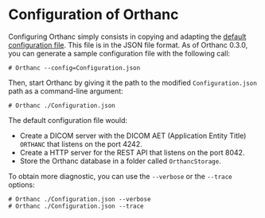 # Configuration of Orthanc #

Configuring Orthanc simply consists in copying and adapting the [default configuration file](https://code.google.com/p/orthanc/source/browse/Resources/Configuration.json). This file is in the JSON file format. As of Orthanc 0.3.0, you can generate a sample configuration file with the following call:

```
# Orthanc --config=Configuration.json
```

Then, start Orthanc by giving it the path to the modified `Configuration.json` path as a command-line argument:

```
# Orthanc ./Configuration.json
```

The default configuration file would:

  * Create a DICOM server with the DICOM AET (Application Entity Title) `ORTHANC` that listens on the port 4242.
  * Create a HTTP server for the REST API that listens on the port 8042.
  * Store the Orthanc database in a folder called `OrthancStorage`.

To obtain more diagnostic, you can use the `--verbose` or the `--trace` options:

```
# Orthanc ./Configuration.json --verbose
# Orthanc ./Configuration.json --trace
```